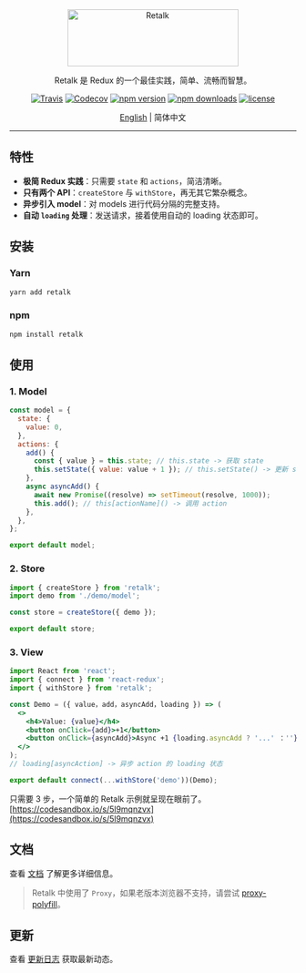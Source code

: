 <div align="center">

<img src="./logo/logo-title.png" height="100" width="300" alt="Retalk">

Retalk 是 Redux 的一个最佳实践，简单、流畅而智慧。

[![Travis](https://img.shields.io/travis/nanxiaobei/retalk.svg?style=flat-square)](https://travis-ci.org/nanxiaobei/retalk)
[![Codecov](https://img.shields.io/codecov/c/github/nanxiaobei/retalk.svg?style=flat-square)](https://codecov.io/gh/nanxiaobei/retalk)
[![npm version](https://img.shields.io/npm/v/retalk.svg?style=flat-square)](https://www.npmjs.com/package/retalk)
[![npm downloads](https://img.shields.io/npm/dt/retalk.svg?style=flat-square)](http://www.npmtrends.com/retalk)
[![license](https://img.shields.io/github/license/nanxiaobei/retalk.svg?style=flat-square)](https://github.com/nanxiaobei/retalk/blob/master/LICENSE)

[English](./README.md) | 简体中文

</div>

---

## 特性

- **极简 Redux 实践**：只需要 `state` 和 `actions`，简洁清晰。
- **只有两个 API**：`createStore` 与 `withStore`，再无其它繁杂概念。
- **异步引入 model**：对 models 进行代码分隔的完整支持。
- **自动 `loading` 处理**：发送请求，接着使用自动的 loading 状态即可。

## 安装

### Yarn

```bash
yarn add retalk
```

### npm

```bash
npm install retalk
```

## 使用

### 1. Model

```js
const model = {
  state: {
    value: 0,
  },
  actions: {
    add() {
      const { value } = this.state; // this.state -> 获取 state
      this.setState({ value: value + 1 }); // this.setState() -> 更新 state
    },
    async asyncAdd() {
      await new Promise((resolve) => setTimeout(resolve, 1000));
      this.add(); // this[actionName]() -> 调用 action
    },
  },
};

export default model;
```

### 2. Store

```js
import { createStore } from 'retalk';
import demo from './demo/model';

const store = createStore({ demo });

export default store;
```

### 3. View

```jsx
import React from 'react';
import { connect } from 'react-redux';
import { withStore } from 'retalk';

const Demo = ({ value，add，asyncAdd，loading }) => (
  <>
    <h4>Value: {value}</h4>
    <button onClick={add}>+1</button>
    <button onClick={asyncAdd}>Async +1 {loading.asyncAdd ? '...' ：''}</button>
  </>
);
// loading[asyncAction] -> 异步 action 的 loading 状态

export default connect(...withStore('demo'))(Demo);
```

只需要 3 步，一个简单的 Retalk 示例就呈现在眼前了。[https://codesandbox.io/s/5l9mqnzvx](https://codesandbox.io/s/5l9mqnzvx)

## 文档

查看 [文档](./docs/DOCUMENTATION.zh-CN.md) 了解更多详细信息。

> Retalk 中使用了 `Proxy`，如果老版本浏览器不支持，请尝试 [proxy-polyfill](https://github.com/GoogleChrome/proxy-polyfill)。

## 更新

查看 [更新日志](./CHANGELOG.zh-CN.md) 获取最新动态。
